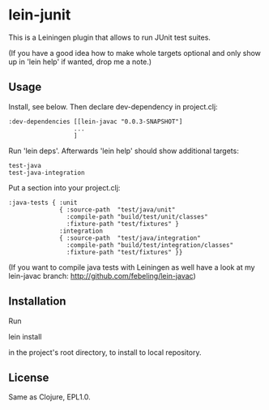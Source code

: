 # lein-junit

This is a Leiningen plugin that allows to run JUnit test suites.

(If you have a good idea how to make whole targets optional and only
show up in 'lein help' if wanted, drop me a note.)

## Usage

Install, see below. Then declare dev-dependency in project.clj:

    :dev-dependencies [[lein-javac "0.0.3-SNAPSHOT"]
                      ...
                      ]

Run 'lein deps'. Afterwards 'lein help' should show additional targets:

    test-java
    test-java-integration

Put a section into your project.clj:

    :java-tests { :unit
                  { :source-path  "test/java/unit"
                    :compile-path "build/test/unit/classes"
                    :fixture-path "test/fixtures" }
                  :integration
                  { :source-path  "test/java/integration"
                    :compile-path "build/test/integration/classes"
                    :fixture-path "test/fixtures" }}

(If you want to compile java tests with Leiningen as well have a look
at my lein-javac branch: http://github.com/febeling/lein-javac)

## Installation

Run

  lein install

in the project's root directory, to install to local repository.

## License

Same as Clojure, EPL1.0.
